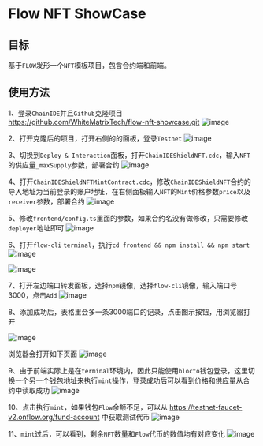 # Flow NFT ShowCase

## 目标

基于`FLOW`发形一个`NFT`模板项目，包含合约端和前端。

## 使用方法

1、登录`ChainIDE`并且`Github`克隆项目 https://github.com/WhiteMatrixTech/flow-nft-showcase.git
![image](https://user-images.githubusercontent.com/66669483/221499424-ba807623-7679-4787-a9e2-8a194bc31163.png)

2、打开克隆后的项目，打开右侧的的面板，登录`Testnet`
![image](https://user-images.githubusercontent.com/66669483/221504087-7bbe4e8a-b2a2-4d77-b06b-f9b0cbf8f504.png)

3、切换到`Deploy & Interaction`面板，打开`ChainIDEShieldNFT.cdc`，输入`NFT`的供应量`_maxSupply`参数，部署合约
![image](https://user-images.githubusercontent.com/66669483/221500647-d0ba02e1-2366-4f28-a5b8-12829724939c.png)

4、打开`ChainIDEShieldNFTMintContract.cdc`，修改`ChainIDEShieldNFT`合约的导入地址为当前登录的账户地址，在右侧面板输入`NFT`的`Mint`价格参数`price`以及`receiver`参数，部署合约
![image](https://user-images.githubusercontent.com/66669483/221501831-eb0cb4ee-e292-4a9d-ba6c-a764eb2d3e09.png)

5、修改`frontend/config.ts`里面的参数，如果合约名没有做修改，只需要修改`deployer`地址即可
![image](https://user-images.githubusercontent.com/66669483/221503214-1d6fb454-89f9-4e73-899e-ffcf6806c377.png)

6、打开`flow-cli` `terminal`，执行`cd frontend && npm install && npm start`
![image](https://user-images.githubusercontent.com/66669483/221506417-051364d8-ef7a-4c4e-819c-0917a55b773e.png)

![image](https://user-images.githubusercontent.com/66669483/221506529-ce4da4f2-43a1-4f83-a70a-06998876f489.png)

7、打开左边端口转发面板，选择`npm`镜像，选择`flow-cli`镜像，输入端口号3000，点击`Add`
![image](https://user-images.githubusercontent.com/66669483/221507031-167bc9af-e5a2-42d0-89c3-9d4e3dfe47b0.png)

8、添加成功后，表格里会多一条3000端口的记录，点击图示按钮，用浏览器打开

![image](https://user-images.githubusercontent.com/66669483/221507321-d17a7331-2f7b-46a5-8ccd-2f3ba3175ab5.png)

浏览器会打开如下页面
![image](https://user-images.githubusercontent.com/66669483/221507487-fc150e56-93aa-494b-821d-51dd0829dde5.png)

9、由于前端实际上是在`terminal`环境内，因此只能使用`blocto`钱包登录，这里切换一个另一个钱包地址来执行`mint`操作，登录成功后可以看到价格和供应量从合约中读取成功
![image](https://user-images.githubusercontent.com/66669483/221508267-41a33a69-f143-4f7f-900b-28dd76b83757.png)

10、点击执行`mint`，如果钱包`Flow`余额不足，可以从 https://testnet-faucet-v2.onflow.org/fund-account 中获取测试代币
![image](https://user-images.githubusercontent.com/66669483/221509047-401cbbde-b3ac-403f-87e8-e7d78c1b01b5.png)

11、`mint`过后，可以看到，剩余`NFT`数量和`Flow`代币的数值均有对应变化
![image](https://user-images.githubusercontent.com/66669483/221509266-06eb5ffb-4915-4ffd-95c4-0b0db53a4b8b.png)
